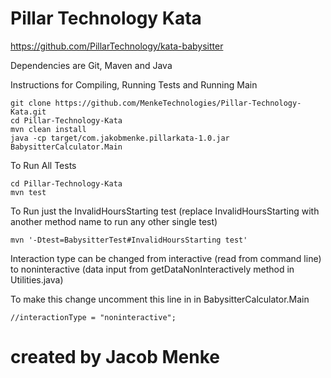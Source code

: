 # Pillar Technology Kata
https://github.com/PillarTechnology/kata-babysitter

Dependencies are Git, Maven and Java

Instructions for Compiling, Running Tests and Running Main

```
git clone https://github.com/MenkeTechnologies/Pillar-Technology-Kata.git
cd Pillar-Technology-Kata
mvn clean install
java -cp target/com.jakobmenke.pillarkata-1.0.jar BabysitterCalculator.Main
```

To Run All Tests
```
cd Pillar-Technology-Kata
mvn test
```
To Run just the InvalidHoursStarting test (replace InvalidHoursStarting with another method name to run any other single test)
```
mvn '-Dtest=BabysitterTest#InvalidHoursStarting test'
```
Interaction type can be changed from interactive (read from command line) to noninteractive (data input from getDataNonInteractively method in Utilities.java)

To make this change uncomment this line in in BabysitterCalculator.Main
```
//interactionType = "noninteractive";
```


# created by Jacob Menke
